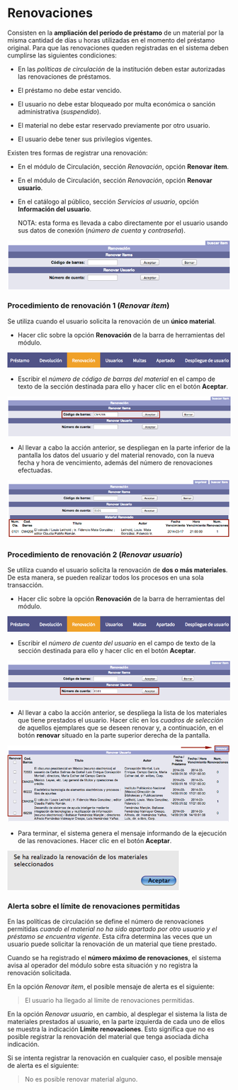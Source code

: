 # Renovaciones

Consisten en la **ampliación del período de préstamo** de un material por la misma cantidad de días u horas utilizadas en el momento del préstamo original. Para que las renovaciones queden registradas en el sistema deben cumplirse las siguientes condiciones:

- En las _políticas de circulación_ de la institución deben estar autorizadas las renovaciones de préstamos.

- El préstamo no debe estar vencido.

- El usuario no debe estar bloqueado por multa económica o sanción administrativa (*suspendido*).

- El material no debe estar reservado previamente por otro usuario.

- El usuario debe tener sus privilegios vigentes.

Existen tres formas de registrar una renovación:

- En el módulo de Circulación, sección *Renovación*, opción **Renovar ítem**.

- En el módulo de Circulación, sección *Renovación*, opción **Renovar usuario**.

- En el catálogo al público, sección *Servicios al usuario*, opción **Información del usuario**.

    NOTA: esta forma es llevada a cabo directamente por el usuario usando sus datos de conexión (_número de cuenta_ y _contraseña_).

![](Pantalla_renovacion.png)

### Procedimiento de renovación 1 (*Renovar ítem*)

Se utiliza cuando el usuario solicita la renovación de un **único material**.

- Hacer clic sobre la opción **Renovación** de la barra de herramientas del módulo.

![](Opcion_renovacion.png)

- Escribir el _número de código de barras del material_ en el campo de texto de la sección destinada para ello y hacer clic en el botón **Aceptar**.

![](Entrada_codigo_barras3.png)

- Al llevar a cabo la acción anterior, se despliegan en la parte inferior de la pantalla los datos del usuario y del material renovado, con la nueva fecha y hora de vencimiento, además del número de renovaciones efectuadas.

![](Material_renovado.png)

### Procedimiento de renovación 2 (*Renovar usuario*)

Se utiliza cuando el usuario solicita la renovación de **dos o más materiales**. De esta manera, se pueden realizar todos los procesos en una sola transacción.

- Hacer clic sobre la opción **Renovación** de la barra de herramientas del módulo.

![](Opcion_renovacion.png)

- Escribir el _número de cuenta del usuario_ en el campo de texto de la sección destinada para ello y hacer clic en el botón **Aceptar**.

![](Entrada_cuenta_usuario2.png)

- Al llevar a cabo la acción anterior, se despliega la lista de los materiales que tiene prestados el usuario. Hacer clic en los _cuadros de selección_ de aquellos ejemplares que se deseen renovar y, a continuación, en el botón **renovar** situado en la parte superior derecha de la pantalla.

![](Lista_materiales_prestados.png)

- Para terminar, el sistema genera el mensaje informando de la ejecución de las renovaciones. Hacer clic en el botón **Aceptar**.

![](Aviso_renovacion.png)

### Alerta sobre el límite de renovaciones permitidas

En las políticas de circulación se define el número de renovaciones permitidas _cuando el material no ha sido apartado por otro usuario y el préstamo se encuentra vigente_. Esta cifra determina las veces que un usuario puede solicitar la renovación de un material que tiene prestado.

Cuando se ha registrado el **número máximo de renovaciones**, el sistema avisa al operador del módulo sobre esta situación y no registra la renovación solicitada.

En la opción *Renovar ítem*, el posible mensaje de alerta es el siguiente:

> El usuario ha llegado al límite de renovaciones permitidas.

En la opción *Renovar usuario*, en cambio, al desplegar el sistema la lista de materiales prestados al usuario, en la parte izquierda de cada uno de ellos se muestra la indicación **Límite renovaciones**. Esto significa que no es posible registrar la renovación del material que tenga asociada dicha indicación.

Si se intenta registrar la renovación en cualquier caso, el posible mensaje de alerta es el siguiente:

> No es posible renovar material alguno.